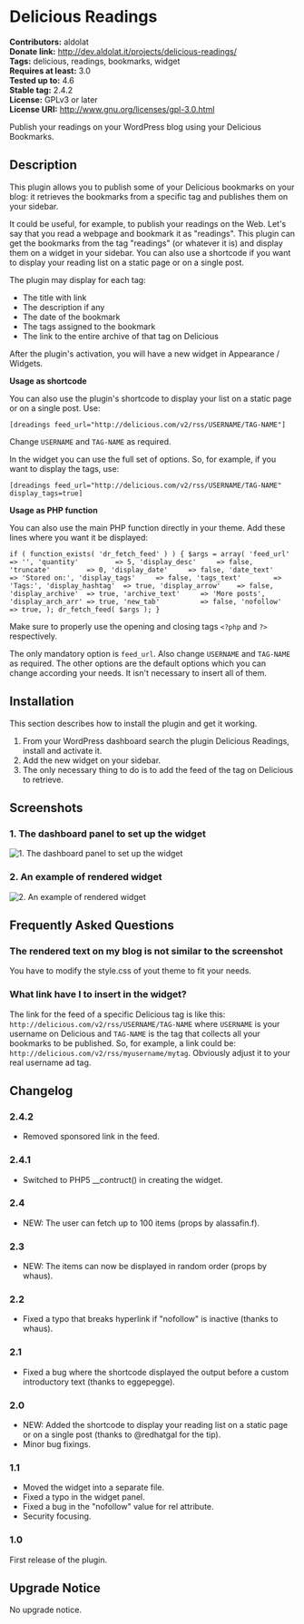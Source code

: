 # Delicious Readings #
**Contributors:** aldolat  
**Donate link:** http://dev.aldolat.it/projects/delicious-readings/  
**Tags:** delicious, readings, bookmarks, widget  
**Requires at least:** 3.0  
**Tested up to:** 4.6  
**Stable tag:** 2.4.2  
**License:** GPLv3 or later  
**License URI:** http://www.gnu.org/licenses/gpl-3.0.html  

Publish your readings on your WordPress blog using your Delicious Bookmarks.

## Description ##

This plugin allows you to publish some of your Delicious bookmarks on your blog:
it retrieves the bookmarks from a specific tag and publishes them on your sidebar.

It could be useful, for example, to publish your readings on the Web.
Let's say that you read a webpage and bookmark it as "readings".
This plugin can get the bookmarks from the tag "readings" (or whatever it is) and display them on a widget in your sidebar. You can also use a shortcode if you want to display your reading list on a static page or on a single post.

The plugin may display for each tag:

* The title with link
* The description if any
* The date of the bookmark
* The tags assigned to the bookmark
* The link to the entire archive of that tag on Delicious

After the plugin's activation, you will have a new widget in Appearance / Widgets.

**Usage as shortcode**

You can also use the plugin's shortcode to display your list on a static page or on a single post. Use:

`[dreadings feed_url="http://delicious.com/v2/rss/USERNAME/TAG-NAME"]`

Change `USERNAME` and `TAG-NAME` as required.

In the widget you can use the full set of options. So, for example, if you want to display the tags, use:

`[dreadings feed_url="http://delicious.com/v2/rss/USERNAME/TAG-NAME" display_tags=true]`

**Usage as PHP function**

You can also use the main PHP function directly in your theme. Add these lines where you want it be displayed:

`if ( function_exists( 'dr_fetch_feed' ) ) {
	$args = array(
		'feed_url'         => '',
		'quantity'         => 5,
		'display_desc'     => false,
		'truncate'         => 0,
		'display_date'     => false,
		'date_text'        => 'Stored on:',
		'display_tags'     => false,
		'tags_text'        => 'Tags:',
		'display_hashtag'  => true,
		'display_arrow'    => false,
		'display_archive'  => true,
		'archive_text'     => 'More posts',
		'display_arch_arr' => true,
		'new_tab'          => false,
		'nofollow'         => true,
	);
	dr_fetch_feed( $args );
}`

Make sure to properly use the opening and closing tags `<?php` and `?>` respectively.

The only mandatory option is `feed_url`. Also change `USERNAME` and `TAG-NAME` as required. The other options are the default options which you can change according your needs. It isn't necessary to insert all of them.

## Installation ##

This section describes how to install the plugin and get it working.

1. From your WordPress dashboard search the plugin Delicious Readings, install and activate it.
1. Add the new widget on your sidebar.
1. The only necessary thing to do is to add the feed of the tag on Delicious to retrieve.

## Screenshots ##

### 1. The dashboard panel to set up the widget ###
![1. The dashboard panel to set up the widget](http://ps.w.org/delicious-readings/assets/screenshot-1.png)

### 2. An example of rendered widget ###
![2. An example of rendered widget](http://ps.w.org/delicious-readings/assets/screenshot-2.png)


## Frequently Asked Questions ##

### The rendered text on my blog is not similar to the screenshot ###

You have to modify the style.css of yout theme to fit your needs.

### What link have I to insert in the widget? ###

The link for the feed of a specific Delicious tag is like this: `http://delicious.com/v2/rss/USERNAME/TAG-NAME`
where `USERNAME` is your username on Delicious and `TAG-NAME` is the tag that collects all your bookmarks to be published.
So, for example, a link could be: `http://delicious.com/v2/rss/myusername/mytag`. Obviously adjust it to your real username ad tag.

## Changelog ##

### 2.4.2 ###

* Removed sponsored link in the feed.

### 2.4.1 ###

* Switched to PHP5 __contruct() in creating the widget.

### 2.4 ###

* NEW: The user can fetch up to 100 items (props by alassafin.f).

### 2.3 ###

* NEW: The items can now be displayed in random order (props by whaus).

### 2.2 ###

* Fixed a typo that breaks hyperlink if "nofollow" is inactive (thanks to whaus).

### 2.1 ###

* Fixed a bug where the shortcode displayed the output before a custom introductory text (thanks to eggepegge).

### 2.0 ###

* NEW: Added the shortcode to display your reading list on a static page or on a single post (thanks to @redhatgal for the tip).
* Minor bug fixings.

### 1.1 ###

* Moved the widget into a separate file.
* Fixed a typo in the widget panel.
* Fixed a bug in the "nofollow" value for rel attribute.
* Security focusing.

### 1.0 ###
First release of the plugin.

## Upgrade Notice ##

No upgrade notice.
